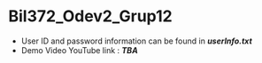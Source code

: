 # Bil372_Odev2_Grup12
- User ID and password information can be found in _**userInfo.txt**_
- Demo Video YouTube link : _**TBA**_
